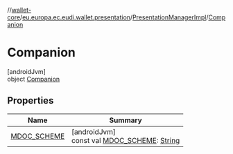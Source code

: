 //[wallet-core](../../../../index.md)/[eu.europa.ec.eudi.wallet.presentation](../../index.md)/[PresentationManagerImpl](../index.md)/[Companion](index.md)

# Companion

[androidJvm]\
object [Companion](index.md)

## Properties

| Name | Summary |
|---|---|
| [MDOC_SCHEME](-m-d-o-c_-s-c-h-e-m-e.md) | [androidJvm]<br>const val [MDOC_SCHEME](-m-d-o-c_-s-c-h-e-m-e.md): [String](https://kotlinlang.org/api/latest/jvm/stdlib/kotlin/-string/index.html) |
